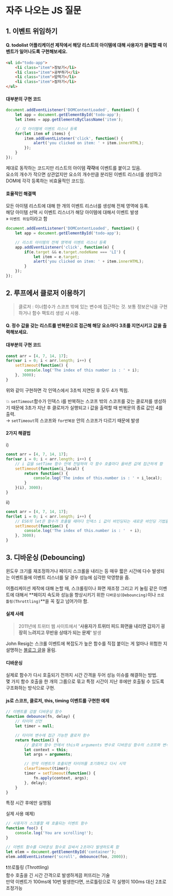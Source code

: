 # 자주 나오는 JS 질문

## 1. 이벤트 위임하기

#### Q. todolist 어플리케이션 제작에서 해당 리스트의 아이템에 대해 사용자가 클릭할 때 이벤트가 일어나도록 구현해보세요.

```html
<ul id="todo-app">
    <li class="item">장보기</li>
    <li class="item">공부하기</li>
    <li class="item">밥먹기</li>
    <li class="item">잠자기</li>
</ul>
```

#### 대부분의 구현 코드

```js
document.addEventListener('DOMContentLoaded', function() {
    let app = document.getElementById('todo-app');
    let items = app.getElementsByClassName('item');

    // 각 아이템에 이벤트 리스너 등록
    for(let item of items) {
        item.addEventListener('click', function() {
            alert('you clicked on item: ' + item.innerHTML);
        });
    }
});
```

제대로 동작하는 코드지만 리스트의 아이템 **각각**에 이벤트를 붙이고 있음.   
요소의 개수가 작으면 상관없지만 요소의 개수만큼 분리된 이벤트 리스너를 생성하고 DOM에 각각 등록하는 비효율적인 코드임.  

#### 효율적인 해결책

모든 아이템 리스트에 대해 한 개의 이벤트 리스너를 생성해 전체 영역에 등록.  
해당 아이템 선택 시 이벤트 리스너가 해당 아이템에 대해서 이벤트 발생  
» `이벤트 위임`이라고 함

```js
document.addEventListener('DOMContentLoaded', function() {
    let app = document.getElementById('todo-app');

    // 리스트 아이템의 전체 영역에 이벤트 리스너 등록
    app.addEventListener('click', function(e) {
        if(e.target && e.target.nodeName === 'LI') {
            let item = e.target;
            alert('you clicked on item: ' + item.innerHTML);
        }
    });
});
```

## 2. 루프에서 클로저 이용하기

> 클로저 : 이너함수가 스코프 밖에 있는 변수에 접근하는 것. 보통 정보은닉을 구현하거나 함수 팩토리 생성 시 사용.

#### Q. 정수 값을 갖는 리스트를 반복문으로 접근해 해당 요소마다 3초를 지연시키고 값을 출력해보세요.

#### 대부분의 구현 코드

```js
const arr = [4, 7, 14, 17];
for(var i = 0; i < arr.length; i++) {
    setTimeout(function() {
        console.log('The index of this number is : ' + i);
    }, 3000);
}
```

위와 같이 구현하면 각 인덱스에서 3초씩 지연된 후 모두 4가 찍힘.  

💥 `setTimeout`함수가 인덱스 i를 반복하는 스코프 밖의 스코프를 갖는 클로저를 생성하기 때문에 3초가 지난 후 클로저가 실행되고 i 값을 출력할 때 반복문의 종료 값인 4를 출력.  
→ `setTimeout`의 스코프와 `for반복문` 안의 스코프가 다르기 때문에 발생 

#### 2가지 해결법

ⅰ)
```js
const arr = [4, 7, 14, 17];
for(var i = 0; i < arr.length; i++) {
    // i 값을 setTime 함수 안에 전달하여 각 함수 호출마다 올바른 값에 접근하게 함
    setTimeout(function(i_local) {
        return function() {
            console.log('The index of this.number is : ' + i_local);
        }
    }(i), 3000);
}
```

ⅱ)
```js
const arr = [4, 7, 14, 17];
for(let i = 0; i < arr.length; i++) {
    // ES6의 let은 함수가 호출될 때마다 인덱스 i 값이 바인딩되는 새로운 바인딩 기법을 사용
    setTimeout(function() {
        console.log('The index of this.number is : '  + i);
    }, 3000);
}
```

## 3. 디바운싱 (Debouncing)

윈도우 크기를 재조정하거나 페이지 스크롤을 내리는 등 매우 짧은 시간에 다수 발생되는 이벤트들에 이벤트 리스너를 달 경우 성능에 심각한 악영향을 줌. 
 
어플리케이션 제작에 대해 논할 때, 스크롤링이나 화면 재조정 그리고 키 눌림 같은 이벤트에 대해서 **페이지 속도와 성능을 향상시키기 위한 `디바운싱(Debouncing)`이나 `쓰로틀링(Throttling)`**을 꼭 짚고 넘어가야 함.

#### 실제 사례
> 2011년에 트위터 웹 사이트에서 **'사용자가 트위터 피드 화면을 내리면 갑자기 굉장히 느려지고 무반응 상태가 되는 문제'** 발생  

John Resig는 스크롤 이벤트에 복잡도가 높은 함수를 직접 붙이는 게 얼마나 위험한 지 설명하는 [블로그 글](https://johnresig.com/blog/learning-from-twitter/)을 올림.

#### 디바운싱
실제로 함수가 다시 호출되기 전까지 시간 간격을 두어 성능 이슈를 해결하는 방법.  
몇 가지 함수 호출을 한 개의 그룹으로 묶고 특정 시간이 지난 후에만 호출될 수 있도록 구조화하는 방식으로 구현. 

#### js로 스코프, 클로저, this, timing 이벤트를 구현한 예제

```js
// 이벤트를 감쌀 디바운싱 함수
function debounce(fn, delay) {
    // 타이머 선언
    let timer = null;

    // 타이머 변수에 접근 가능한 클로저 함수
    return function() {
        // 클로저 함수 안에서 this와 arguments 변수로 디바운싱 함수의 스코프와 변수에 접근
        let context = this;
        let args = arguments;

        // 만약 이벤트가 호출되면 타이머를 초기화하고 다시 시작
        clearTimeout(timer);
        timer = setTimeout(function() {
            fn.apply(context, args);
        }, delay);
    }
}
```
특정 시간 후에만 실행됨

실제 사용 예제)
```js
// 사용자가 스크롤할 때 호출되는 이벤트 함수
function foo() {
    console.log('You are scrolling!');
}

// 이벤트 함수를 디바운싱 함수로 감싸서 2초마다 발생하도록 함
let elem = document.getElementById('container');
elem.addEventListener('scroll', debounce(foo, 2000));
```

❗쓰로틀링 (Throttling)  
함수 호출을 긴 시간 간격으로 발생하게끔 퍼뜨리는 기술  
만약 이벤트가 100ms에 10번 발생한다면, 쓰로틀링으로 각 실행이 100ms 대신 2초로 조정가능

